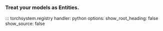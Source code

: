 ### Treat your models as Entities.

::: torchsystem.registry
    handler: python
    options:
      show_root_heading: false
      show_source: false